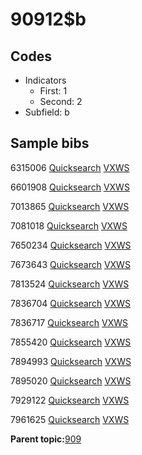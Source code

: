 # 90912$b

## Codes

-   Indicators
    -   First: 1
    -   Second: 2
-   Subfield: b

## Sample bibs

6315006 [Quicksearch](https://search.library.yale.edu/catalog/6315006) [VXWS](http://prodorbis.library.yale.edu:7014/vxws/GetHoldingsService?bibId=6315006)

6601908 [Quicksearch](https://search.library.yale.edu/catalog/6601908) [VXWS](http://prodorbis.library.yale.edu:7014/vxws/GetHoldingsService?bibId=6601908)

7013865 [Quicksearch](https://search.library.yale.edu/catalog/7013865) [VXWS](http://prodorbis.library.yale.edu:7014/vxws/GetHoldingsService?bibId=7013865)

7081018 [Quicksearch](https://search.library.yale.edu/catalog/7081018) [VXWS](http://prodorbis.library.yale.edu:7014/vxws/GetHoldingsService?bibId=7081018)

7650234 [Quicksearch](https://search.library.yale.edu/catalog/7650234) [VXWS](http://prodorbis.library.yale.edu:7014/vxws/GetHoldingsService?bibId=7650234)

7673643 [Quicksearch](https://search.library.yale.edu/catalog/7673643) [VXWS](http://prodorbis.library.yale.edu:7014/vxws/GetHoldingsService?bibId=7673643)

7813524 [Quicksearch](https://search.library.yale.edu/catalog/7813524) [VXWS](http://prodorbis.library.yale.edu:7014/vxws/GetHoldingsService?bibId=7813524)

7836704 [Quicksearch](https://search.library.yale.edu/catalog/7836704) [VXWS](http://prodorbis.library.yale.edu:7014/vxws/GetHoldingsService?bibId=7836704)

7836717 [Quicksearch](https://search.library.yale.edu/catalog/7836717) [VXWS](http://prodorbis.library.yale.edu:7014/vxws/GetHoldingsService?bibId=7836717)

7855420 [Quicksearch](https://search.library.yale.edu/catalog/7855420) [VXWS](http://prodorbis.library.yale.edu:7014/vxws/GetHoldingsService?bibId=7855420)

7894993 [Quicksearch](https://search.library.yale.edu/catalog/7894993) [VXWS](http://prodorbis.library.yale.edu:7014/vxws/GetHoldingsService?bibId=7894993)

7895020 [Quicksearch](https://search.library.yale.edu/catalog/7895020) [VXWS](http://prodorbis.library.yale.edu:7014/vxws/GetHoldingsService?bibId=7895020)

7929122 [Quicksearch](https://search.library.yale.edu/catalog/7929122) [VXWS](http://prodorbis.library.yale.edu:7014/vxws/GetHoldingsService?bibId=7929122)

7961625 [Quicksearch](https://search.library.yale.edu/catalog/7961625) [VXWS](http://prodorbis.library.yale.edu:7014/vxws/GetHoldingsService?bibId=7961625)

**Parent topic:**[909](../../tags/909/909.md)

